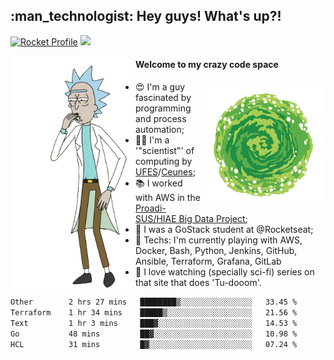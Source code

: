 
<h2> :man_technologist: Hey guys! What's up?!</h2>
                                                                         
[![Rocket Profile](https://img.shields.io/static/v1?label=Rocketseat&message=Profile&colorA=purple&color=black&logo=Rocket&logoColor=white)](https://app.rocketseat.com.br/me/elyabe)
<a href="https://www.linkedin.com/in/elyabe/"><img src="https://img.shields.io/badge/LinkedIn-informational?logo=linkedin"/></a>

<img align='left' src="https://raw.githubusercontent.com/Elyabe/Elyabe/master/images/rick-dancing.gif" width='200'>

                       
#### Welcome to my crazy code space 
<img align='right' src="https://raw.githubusercontent.com/Elyabe/elyabe/master/images/portal-3.gif" width='200'>

- :heart_eyes: I'm a guy fascinated by programming and process automation; 
- :office_worker: I'm a '"scientist"' of computing by [UFES](http://ufes.br)/[Ceunes](http://ceunes.ufes.br);
- :books: I worked with AWS in the [Proadi-SUS/HIAE Big Data Project](https://www.einstein.br/responsabilidade-social/atuacao-com-o-ministerio-da-saude/proadi-sus);
- :rocket: I was a GoStack student at @Rocketseat;
- :green_heart: Techs: I'm currently playing with AWS, Docker, Bash, Python, Jenkins, GitHub, Ansible, Terraform, Grafana, GitLab
- :movie_camera: I love watching (specially sci-fi) series on that site that does 'Tu-dooom'.

<!--START_SECTION:waka-->

```txt
Other        2 hrs 27 mins   ████████▒░░░░░░░░░░░░░░░░   33.45 %
Terraform    1 hr 34 mins    █████▒░░░░░░░░░░░░░░░░░░░   21.56 %
Text         1 hr 3 mins     ███▓░░░░░░░░░░░░░░░░░░░░░   14.53 %
Go           48 mins         ██▓░░░░░░░░░░░░░░░░░░░░░░   10.98 %
HCL          31 mins         █▓░░░░░░░░░░░░░░░░░░░░░░░   07.24 %
```

<!--END_SECTION:waka-->
